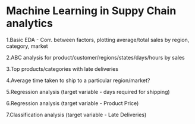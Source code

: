 # Machine Learning in Suppy Chain analytics

1.Basic EDA - Corr. between factors, plotting average/total sales by region, category, market

2.ABC analysis for product/customer/regions/states/days/hours by sales

3.Top products/categories with late deliveries

4.Average time taken to ship to a particular region/market?

5.Regression analysis (target variable - days required for shipping)

6.Regression analysis (target variable - Product Price)

7.Classification analysis (target variable - Late Deliveries)
